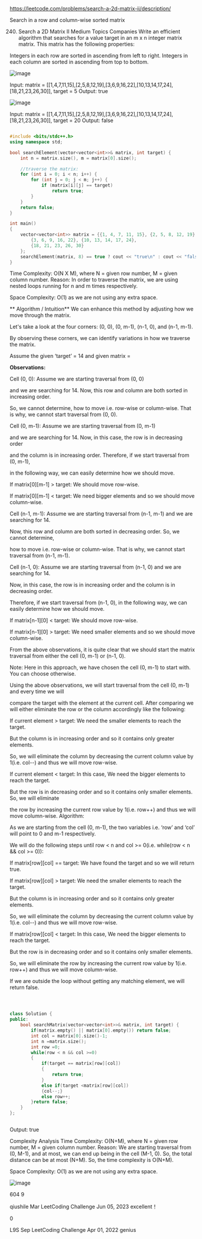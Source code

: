https://leetcode.com/problems/search-a-2d-matrix-ii/description/





Search in a row and column-wise sorted matrix

240. Search a 2D Matrix II
Medium
Topics
Companies
Write an efficient algorithm that searches for a value target in an m x n integer matrix matrix. This matrix has the following properties:

Integers in each row are sorted in ascending from left to right.
Integers in each column are sorted in ascending from top to bottom.

![image](https://github.com/user-attachments/assets/b5608ef8-6172-412f-9710-06dd3b4924bc)

Input: matrix = [[1,4,7,11,15],[2,5,8,12,19],[3,6,9,16,22],[10,13,14,17,24],[18,21,23,26,30]], target = 5
Output: true



![image](https://github.com/user-attachments/assets/bf93b8e6-e405-4af7-92d7-69a4ad2177e6)


Input: matrix = [[1,4,7,11,15],[2,5,8,12,19],[3,6,9,16,22],[10,13,14,17,24],[18,21,23,26,30]], target = 20
Output: false

  
```cpp

#include <bits/stdc++.h>
using namespace std;

bool searchElement(vector<vector<int>>& matrix, int target) {
    int n = matrix.size(), m = matrix[0].size();

    //traverse the matrix:
    for (int i = 0; i < n; i++) {
        for (int j = 0; j < m; j++) {
            if (matrix[i][j] == target)
                return true;
        }
    }
    return false;
}

int main()
{
    vector<vector<int>> matrix = {{1, 4, 7, 11, 15}, {2, 5, 8, 12, 19},
        {3, 6, 9, 16, 22}, {10, 13, 14, 17, 24},
        {18, 21, 23, 26, 30}
    };
    searchElement(matrix, 8) == true ? cout << "true\n" : cout << "false\n";
}

```

Time Complexity: O(N X M), where N = given row number, M = given column number.
Reason: In order to traverse the matrix, we are using nested loops running for n and m times respectively.

Space Complexity: O(1) as we are not using any extra space.

 ** Algorithm / Intuition**
We can enhance this method by adjusting how we move through the matrix. 

Let's take a look at the four corners: (0, 0), (0, m-1), (n-1, 0), and (n-1, m-1). 

By observing these corners, we can identify variations in how we traverse the matrix.

Assume the given ‘target’ = 14 and given matrix = 


**Observations:**

Cell (0, 0): Assume we are starting traversal from (0, 0) 

and we are searching for 14. Now, this row and column are both sorted in increasing order.

So, we cannot determine, how to move i.e. row-wise or column-wise. That is why, we cannot start traversal from (0, 0).

Cell (0, m-1): Assume we are starting traversal from (0, m-1) 

and we are searching for 14. Now, in this case, the row is in decreasing order

and the column is in increasing order. Therefore, if we start traversal from (0, m-1),

in the following way, we can easily determine how we should move.


If matrix[0][m-1] > target: We should move row-wise.


If matrix[0][m-1] < target: We need bigger elements and so we should move column-wise.

Cell (n-1, m-1): Assume we are starting traversal from (n-1, m-1) and we are searching for 14.

Now, this row and column are both sorted in decreasing order. So, we cannot determine, 

how to move i.e. row-wise or column-wise. That is why, we cannot start traversal from (n-1, m-1).

Cell (n-1, 0): Assume we are starting traversal from (n-1, 0) and we are searching for 14.

Now, in this case, the row is in increasing order and the column is in decreasing order.

Therefore, if we start traversal from (n-1, 0), in the following way,  we can easily determine how we should move.


If matrix[n-1][0] < target: We should move row-wise.

If matrix[n-1][0] > target: We need smaller elements and so we should move column-wise.

From the above observations, it is quite clear that we should start the matrix traversal from either the cell (0, m-1) or (n-1, 0).

Note: Here in this approach, we have chosen the cell (0, m-1) to start with. You can choose otherwise.

Using the above observations, we will start traversal from the cell (0, m-1) and every time we will

compare the target with the element at the current cell. After comparing we will either eliminate the row or the column accordingly like the following:

If current element > target: We need the smaller elements to reach the target.


But the column is in increasing order and so it contains only greater elements.

So, we will eliminate the column by decreasing the current column value by 1(i.e. col--) and thus we will move row-wise.


If current element < target: In this case, We need the bigger elements to reach the target.

But the row is in decreasing order and so it contains only smaller elements. So, we will eliminate 

the row by increasing the current row value by 1(i.e. row++) and thus we will move column-wise.
Algorithm:

As we are starting from the cell (0, m-1), the two variables i.e. ‘row’ and ‘col’ will point to 0 and m-1 respectively.

We will do the following steps until row < n and col >= 0(i.e. while(row < n && col >= 0)):

If matrix[row][col] == target: We have found the target and so we will return true.

If matrix[row][col] > target: We need the smaller elements to reach the target.

But the column is in increasing order and so it contains only greater elements.

So, we will eliminate the column by decreasing the current column value by 1(i.e. col--) and thus we will move row-wise.


If matrix[row][col] < target: In this case, We need the bigger elements to reach the target.

But the row is in decreasing order and so it contains only smaller elements.

So, we will eliminate the row by increasing the current row value by 1(i.e. row++) and thus we will move column-wise.

If we are outside the loop without getting any matching element, we will return false.
```cpp



class Solution {
public:
    bool searchMatrix(vector<vector<int>>& matrix, int target) {
        if(matrix.empty() || matrix[0].empty()) return false;
        int col = matrix[0].size()-1;
        int n =matrix.size();
        int row =0;
        while(row < n && col >=0)
        {
            if(target == matrix[row][col])
            {
                return true;
            }
            else if(target <matrix[row][col])
            {col--;}
            else row++;
        }return false;
    }
};



```

Output: true

Complexity Analysis
Time Complexity: O(N+M), where N = given row number, M = given column number.
Reason: We are starting traversal from (0, M-1), and at most, we can end up being in the cell (M-1, 0). So, the total distance can be at most (N+M). So, the time complexity is O(N+M).

Space Complexity: O(1) as we are not using any extra space.



![image](https://github.com/user-attachments/assets/921ee377-2753-4276-927b-c80808d4cd91)


604
9


qiushile
Mar LeetCoding Challenge
Jun 05, 2023
excellent！

0

L9S
Sep LeetCoding Challenge
Apr 01, 2022
genius

